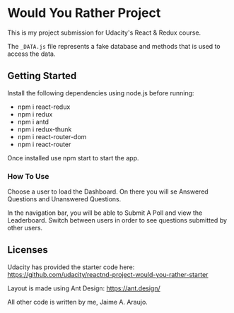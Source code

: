 # Would You Rather Project

This is my project submission for Udacity's React & Redux course.

The `_DATA.js` file represents a fake database and methods that is used to access the data. 

## Getting Started

Install the following dependencies using node.js before running:

- npm i react-redux
- npm i redux
- npm i antd
- npm i redux-thunk
- npm i react-router-dom
- npm i react-router

Once installed use npm start to start the app.

### How To Use

Choose a user to load the Dashboard. On there you will se Answered Questions and Unanswered Questions.

In the navigation bar, you will be able to Submit A Poll and view the Leaderboard. Switch between users in order to see
questions submitted by other users.
 

## Licenses

Udacity has provided the starter code here: https://github.com/udacity/reactnd-project-would-you-rather-starter

Layout is made using Ant Design:  https://ant.design/

All other code is written by me, Jaime A. Araujo.